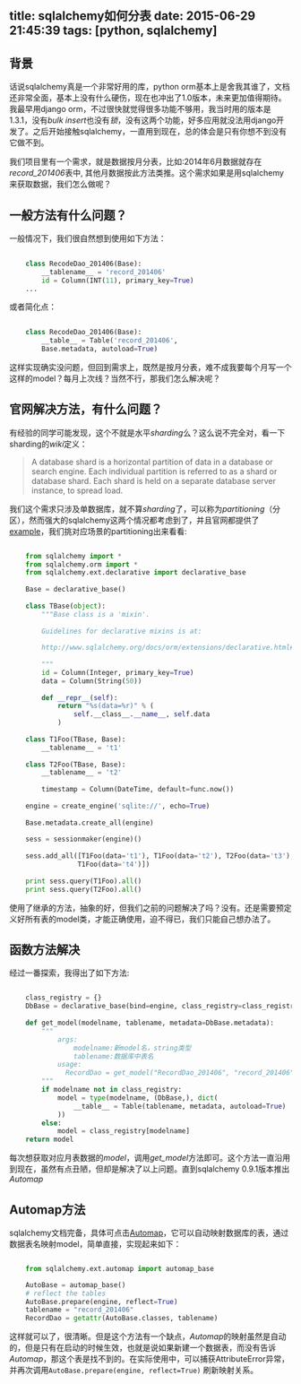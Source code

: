 title: sqlalchemy如何分表
date: 2015-06-29 21:45:39
tags: [python, sqlalchemy]
---

## 背景
话说sqlalchemy真是一个非常好用的库，python orm基本上是舍我其谁了，文档还非常全面，基本上没有什么硬伤，现在也冲出了1.0版本，未来更加值得期待。
我最早用django orm，不过很快就觉得很多功能不够用，我当时用的版本是1.3.1，没有*bulk insert*也没有*锁*，没有这两个功能，好多应用就没法用django开发了。之后开始接触sqlalchemy，一直用到现在，总的体会是只有你想不到没有它做不到。

我们项目里有一个需求，就是数据按月分表，比如:2014年6月数据就存在*record_201406*表中, 其他月数据按此方法类推。这个需求如果是用sqlalchemy来获取数据，我们怎么做呢？

## 一般方法有什么问题？
一般情况下，我们很自然想到使用如下方法：

```python
	
	class RecodeDao_201406(Base):
    	__tablename__ = 'record_201406'
    	id = Column(INT(11), primary_key=True)
    ...
```

或者简化点：


```python
	
	class RecodeDao_201406(Base):
    	__table__ = Table('record_201406',
        Base.metadata, autoload=True)
```

这样实现确实没问题，但回到需求上，既然是按月分表，难不成我要每个月写一个这样的model？每月上次线？当然不行，那我们怎么解决呢？

## 官网解决方法，有什么问题？
有经验的同学可能发现，这个不就是水平*sharding*么？这么说不完全对，看一下sharding的*wiki*定义：

>A database shard is a horizontal partition of data in a database or search engine. Each individual partition is referred to as a shard or database shard. Each shard is held on a separate database server instance, to spread load.

我们这个需求只涉及单数据库，就不算*sharding*了，可以称为*partitioning*（分区），然而强大的sqlalchemy这两个情况都考虑到了，并且官网都提供了[example](http://docs.sqlalchemy.org/en/rel_1_0/orm/examples.html#examples-sharding)，我们挑对应场景的partitioning出来看看:

```python

    from sqlalchemy import *
    from sqlalchemy.orm import *
    from sqlalchemy.ext.declarative import declarative_base
    
    Base = declarative_base()
    
    class TBase(object):
        """Base class is a 'mixin'.
    
        Guidelines for declarative mixins is at:
    
        http://www.sqlalchemy.org/docs/orm/extensions/declarative.html#mixin-classes
    
        """
        id = Column(Integer, primary_key=True)
        data = Column(String(50))
    
        def __repr__(self):
            return "%s(data=%r)" % (
                self.__class__.__name__, self.data
            )
    
    class T1Foo(TBase, Base):
        __tablename__ = 't1'
    
    class T2Foo(TBase, Base):
        __tablename__ = 't2'
    
        timestamp = Column(DateTime, default=func.now())
    
    engine = create_engine('sqlite://', echo=True)
    
    Base.metadata.create_all(engine)
    
    sess = sessionmaker(engine)()
    
    sess.add_all([T1Foo(data='t1'), T1Foo(data='t2'), T2Foo(data='t3'),
                 T1Foo(data='t4')])
    
    print sess.query(T1Foo).all()
    print sess.query(T2Foo).all()

```

使用了继承的方法，抽象的好，但我们之前的问题解决了吗？没有。还是需要预定义好所有表的model类，才能正确使用，迫不得已，我们只能自己想办法了。

## 函数方法解决
经过一番探索，我得出了如下方法:

```python

    class_registry = {}                                                                                                                                                                    
    DbBase = declarative_base(bind=engine, class_registry=class_registry)
    
    def get_model(modelname, tablename, metadata=DbBase.metadata):
        """
            args:
                modelname:新model名，string类型
                tablename:数据库中表名
            usage:
              RecordDao = get_model("RecordDao_201406", "record_201406")
        """
        if modelname not in class_registry: 
            model = type(modelname, (DbBase,), dict(
                __table__ = Table(tablename, metadata, autoload=True)
            ))  
        else:
            model = class_registry[modelname]
    return model

```

每次想获取对应月表数据的*model*，调用*get_model*方法即可。这个方法一直沿用到现在，虽然有点丑陋，但却是解决了以上问题。直到sqlalchemy 0.9.1版本推出*Automap*

## Automap方法
sqlalchemy文档完备，具体可点击[Automap](http://docs.sqlalchemy.org/en/rel_1_0/orm/extensions/automap.html)，它可以自动映射数据库的表，通过数据表名映射model，简单直接，实现起来如下：

```python

    from sqlalchemy.ext.automap import automap_base

    AutoBase = automap_base()
    # reflect the tables
    AutoBase.prepare(engine, reflect=True)
    tablename = "record_201406"
    RecordDao = getattr(AutoBase.classes, tablename)

```
这样就可以了，很清晰。但是这个方法有一个缺点，*Automap*的映射虽然是自动的，但是只有在启动的时候生效，也就是说如果新建一个数据表，而没有告诉*Automap*，那这个表是找不到的。在实际使用中，可以捕获AttributeError异常，并再次调用`AutoBase.prepare(engine, reflect=True)` 刷新映射关系。
